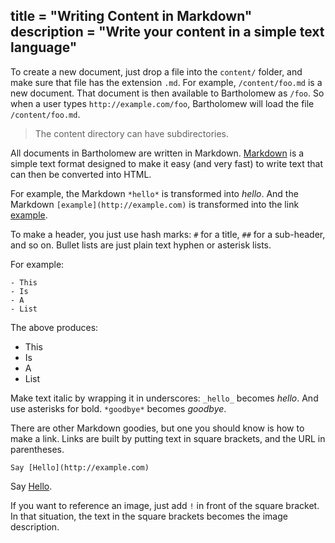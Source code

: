 title = "Writing Content in Markdown"
description = "Write your content in a simple text language"
---

To create a new document, just drop a file into the `content/` folder, and make sure
that file has the extension `.md`. For example, `/content/foo.md` is a new document.
That document is then available to Bartholomew as `/foo`. So when a user types
`http://example.com/foo`, Bartholomew will load the file `/content/foo.md`.

> The content directory can have subdirectories.

All documents in Bartholomew are written in Markdown.
[Markdown]() is a simple text format designed to make it easy (and very fast)
to write text that can then be converted into HTML.

For example, the Markdown `*hello*` is transformed into *hello*. And the Markdown
`[example](http://example.com)` is transformed into the link [example](http://example.com).

To make
a header, you just use hash marks: `#` for a title, `##` for a sub-header, and so on.
Bullet lists are just plain text hyphen or asterisk lists.

For example:

```
- This
- Is
- A
- List
```

The above produces:

- This
- Is
- A
- List

Make text italic by wrapping it in underscores: `_hello_` becomes _hello_. And use
asterisks for bold. `*goodbye*` becomes *goodbye*.

There are other Markdown goodies, but one you should know is how to make a link.
Links are built by putting text in square brackets, and the URL in parentheses.

```
Say [Hello](http://example.com)
```

Say [Hello](http://example.com).

If you want to reference an image, just add `!` in front of the square bracket. In that
situation, the text in the square brackets becomes the image description.